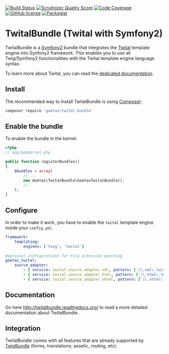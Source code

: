 [![Build Status](https://travis-ci.org/goetas/twital-bundle.png?branch=dev)](https://travis-ci.org/goetas/twital-bundle)
[![Scrutinizer Quality Score](https://scrutinizer-ci.com/g/goetas/twital-bundle/badges/quality-score.png)](https://scrutinizer-ci.com/g/goetas/twital-bundle/)
[![Code Coverage](https://scrutinizer-ci.com/g/goetas/twital-bundle/badges/coverage.png)](https://scrutinizer-ci.com/g/goetas/twital-bundle/)
[![GitHub license](https://img.shields.io/badge/license-MIT-blue.svg)](https://raw.githubusercontent.com/goetas/twital-bundle/master/LICENSE)
[![Packagist](https://img.shields.io/packagist/v/goetas/twital-bundle.svg)](https://packagist.org/packages/goetas/twital-bundle)

TwitalBundle (Twital with Symfony2)
===================================


TwitalBundle is a [Symfony2](http://symfony.com/) bundle that integrates the [Twital](https://github.com/goetas/twital/) template engine into Synfony2 framework.
This enables you to use all Twig/Symfony2 functionalities with the Twital template engine language syntax.

To learn more about Twital, you can read the [dedicated documentation](http://twital.readthedocs.org/).



Install
-------

The recommended way to install TwitalBundle is using [Composer](https://getcomposer.org/):

```bash
composer require 'goetas/twital-bundle'
```

Enable the bundle
-----------------

To enable the bundle in the kernel:

```php
<?php
// app/AppKernel.php

public function registerBundles()
{
    $bundles = array(
        // ...
        new Goetas\TwitalBundle\GoetasTwitalBundle(),
        //..
    );
}
```

Configure
---------

In order to make it work, you have to enable the ``twital`` template engine inside your ``config.yml``.


```yaml
framework:
    templating:
        engines: ['twig', 'twital']
        
#optional configurations for file extension matching 
goetas_twital:
    source_adapter:
        - { service: twital.source_adapter.xml, pattern: ['/\.xml\.twital$/', '/\.atom\.twital$/'] }
        - { service: twital.source_adapter.html, pattern: ['/\.html\.twital$/', '/\.htm\.twital$/'] }
        - { service: twital.source_adapter.xhtml, pattern: ['/\.xhtml\.twital$/'] }    
```
Documentation
-------------

Go here http://twitalbundle.readthedocs.org/ to read a more detailed documentation about TwitalBundle.



Integration
----------

TwitalBundle comes with all features that are already supported by [TwigBundle](https://github.com/symfony/TwigBundle) 
(forms, translations, assetic, routing, etc).  
